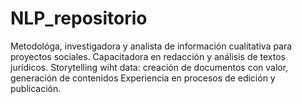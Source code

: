 # NLP_repositorio
Metodológa, investigadora y analista de información cualitativa para proyectos sociales. Capacitadora en redacción y análisis de textos jurídicos. Storytelling wiht data: creación de documentos con valor, generación de contenidos
Experiencia en procesos de edición y publicación.
